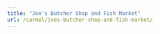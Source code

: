 ```yaml
---
title: "Joe's Butcher Shop and Fish Market"
url: /carmel/joes-butcher-shop-and-fish-market/
---
```

